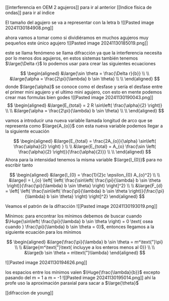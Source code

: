 [[interferencia en OEM 2 agujeros]] para ir al anterior 
[[Indice física de ondas]] para ir al indice 

El tamaño del agujero se va a representar con la letra b 
![[Pasted image 20241130184908.png]]

ahora vamos a tomar como si dividiéramos en muchos agujeros muy pequeños este único agujero 
![[Pasted image 20241130185019.png]]

este se llama fenómeno se llama difracción ya que la interferencia necesita por lo menos dos agujeros, en estos sistemas también tenemos $\large{\Delta r}$ lo podemos usar para crear las siguientes ecuaciones 

$$
\begin{aligned}
&\large{\sin \theta = \frac{\Delta r}{b}} \\ \\
&\large{\alpha = \frac{2\pi}{\lambda} b \sin \theta} \\ \\
\end{aligned}
$$
donde $\large{\alpha}$ se conoce como el desfase y sería el desfase entre el primer mini agujero y el ultimo mini agujero, con esto en mente podemos crear mas formulas bien godes
![[Pasted image 20241130190043.png]]
$$
\begin{aligned}
&\large{E_{total} = 2 R \sin\left( \frac{\alpha}{2} \right)} \\ \\
&\large{\alpha = \frac{2\pi}{\lambda} b \sin \theta} \\ \\
\end{aligned}
$$

vamos a introducir una nueva variable llamada longitud de arco que se representa como $\large{A_{o}}$ con esta nueva variable podemos llegar a la siguiente ecuación

$$
\begin{aligned}
&\large{E_{total} = \frac{2A_{o}}{\alpha} \sin\left( \frac{\alpha}{2} \right)  } \\ \\
&\large{E_{total} = A_{o} \frac{\sin \left( \frac{\alpha}{2} \right)}{\frac{\alpha}{2}}} \\ \\
\end{aligned}
$$
Ahora para la intensidad tenemos la misma variable $\large{I_{0}}$ para no escribir tanto 

$$
\begin{aligned}
&\large{I_{0} = \frac{1}{2}c \epsilon_{0} A_{o}^2} \\ \\
&\large{I = I_{o} \left[ \left( \frac{\sin\left( \frac{\pi}{\lambda} b \sin \theta \right)}{\frac{\pi}{\lambda} b \sin \theta} \right) \right]^2} \\ \\
&\large{F_{d} = \left[ \left( \frac{\sin\left( \frac{\pi}{\lambda} b \sin \theta \right)}{\frac{\pi}{\lambda} b \sin \theta} \right) \right]^2}
\end{aligned}
$$

Veamos el patrón de la difracción
![[Pasted image 20241130193019.png]]

Mínimos:
para encontrar los mínimos debemos de buscar cuando $\Huge{\sin\left( \frac{\pi}{\lambda} b \sin \theta \right) = 0 \text{ osea cuando } \frac{\pi}{\lambda} b \sin \theta = 0}$, entonces llegamos a la siguiente ecuación para los mínimos 

$$
\begin{aligned}
&\large{\frac{\pi}{\lambda} b \sin \theta = m^\text{"}\pi} \\ \\
&\large{m^\text{"}\text{ incluyye a los enteros menos al 0}} \\ \\
&\large{b \sin \theta = m\text{"}\lambda}
\end{aligned}
$$

![[Pasted image 20241130194626.png]]

los espacios entre los mínimos valen $\Huge{\frac{\lambda}{b}}$ excepto pasando del m = 1 a m = -1
![[Pasted image 20241130195014.png]]
ahí la profe uso la aproximación paraxial para sacar a $\large{\theta}$ 

[[difraccion de young]]